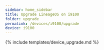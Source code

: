 ```yaml
---
sidebar: home_sidebar
title: Upgrade LineageOS on i9100
folder: upgrade
permalink: /devices/i9100/upgrade
device: i9100
---
```

{% include templates/device_upgrade.md %}
